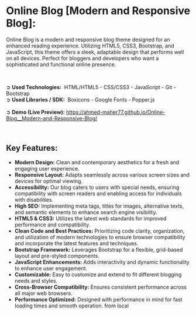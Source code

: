 # Online Blog [Modern and Responsive Blog]:
Online Blog is a modern and responsive blog theme designed for an enhanced reading experience. Utilizing HTML5, CSS3, Bootstrap, and JavaScript, this theme offers a sleek, adaptable design that performs well on all devices. Perfect for bloggers and developers who want a sophisticated and functional online presence.

<br>

➲ **Used Technologies:**&nbsp; HTML/HTML5 - CSS/CSS3 - JavaScript - Git - Bootstrap
<br>
➲ **Used Libraries / SDK:**&nbsp; Boxicons - Google Fonts - Popper.js
<br><br>
➲ **Demo (Live Preview):** <a href="https://ahmed-maher77.github.io/Online-Blog__Modern-and-Responsive-Blog/" target="_blank">https://ahmed-maher77.github.io/Online-Blog__Modern-and-Responsive-Blog/</a> 

<br>

## Key Features:
- <b>Modern Design:</b> Clean and contemporary aesthetics for a fresh and engaging user experience.
- <b>Responsive Layout:</b> Adapts seamlessly across various screen sizes and devices for optimal viewing.
- <b>Accessibility:</b> Our blog caters to users with special needs, ensuring compatibility with screen readers and enabling access for individuals with disabilities.
- <b>High SEO:</b> Implementing meta tags, titles for images, alternative texts, and semantic elements to enhance search engine visibility.
- <b>HTML5 & CSS3:</b> Utilizes the latest web standards for improved performance and compatibility.
- <b>Clean Code and Best Practices:</b> Prioritizing code clarity, organization, and utilization of modern technologies to ensure browser compatibility and incorporate the latest features and techniques.
- <b>Bootstrap Framework:</b> Leverages Bootstrap for a flexible, grid-based layout and pre-styled components.
- <b>JavaScript Enhancements:</b> Adds interactivity and dynamic functionality to enhance user engagement.
- <b>Customizable:</b> Easy to customize and extend to fit different blogging needs and styles.
- <b>Cross-Browser Compatibility:</b> Ensures consistent performance across all major web browsers.
- <b>Performance Optimized:</b> Designed with performance in mind for fast loading times and smooth operation.
from local
